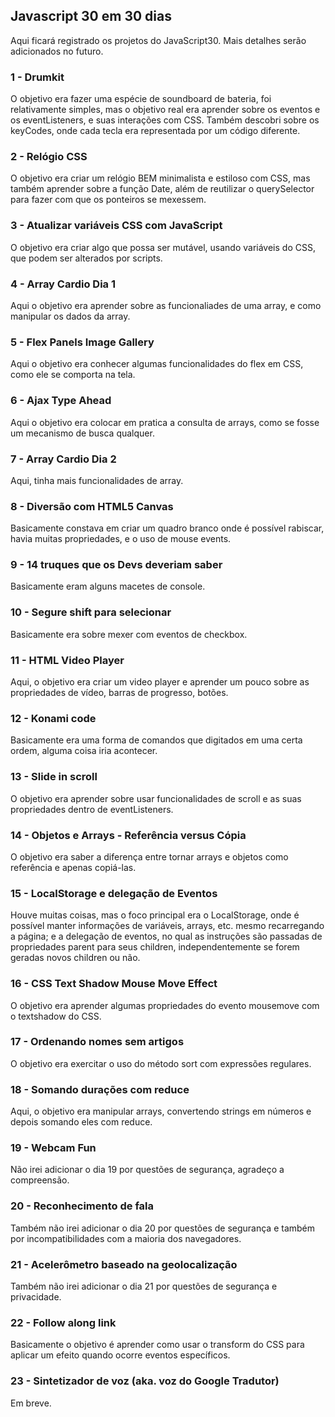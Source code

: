 ## **Javascript 30 em 30 dias**

Aqui ficará registrado os projetos do JavaScript30. Mais detalhes serão adicionados no futuro.

### **1 - Drumkit**
O objetivo era fazer uma espécie de soundboard de bateria, foi relativamente simples, mas o objetivo real era aprender sobre os eventos e os eventListeners, e suas interações com CSS. Também descobri sobre os keyCodes, onde cada tecla era representada por um código diferente.

### **2 - Relógio CSS**
O objetivo era criar um relógio BEM minimalista e estiloso com CSS, mas também aprender sobre a função Date, além de reutilizar o querySelector para fazer com que os ponteiros se mexessem.

### **3 - Atualizar variáveis CSS com JavaScript**
O objetivo era criar algo que possa ser mutável, usando variáveis do CSS, que podem ser alterados por scripts.

### **4 - Array Cardio Dia 1**
Aqui o objetivo era aprender sobre as funcionaliades de uma array, e como manipular os dados da array.

### **5 - Flex Panels Image Gallery**
Aqui o objetivo era conhecer algumas funcionalidades do flex em CSS, como ele se comporta na tela.

### **6 - Ajax Type Ahead**
Aqui o objetivo era colocar em pratica a consulta de arrays, como se fosse um mecanismo de busca qualquer.

### **7 - Array Cardio Dia 2**
Aqui, tinha mais funcionalidades de array.

### **8 - Diversão com HTML5 Canvas**
Basicamente constava em criar um quadro branco onde é possível rabiscar, havia muitas propriedades, e o uso de mouse events.

### **9 - 14 truques que os Devs deveriam saber**
Basicamente eram alguns macetes de console.

### **10 - Segure shift para selecionar**
Basicamente era sobre mexer com eventos de checkbox.

### **11 - HTML Video Player**
Aqui, o objetivo era criar um video player e aprender um pouco sobre as propriedades de vídeo, barras de progresso, botões.

### **12 - Konami code**
Basicamente era uma forma de comandos que digitados em uma certa ordem, alguma coisa iria acontecer.

### **13 - Slide in scroll**
O objetivo era aprender sobre usar funcionalidades de scroll e as suas propriedades dentro de eventListeners.

### **14 - Objetos e Arrays - Referência versus Cópia**
O objetivo era saber a diferença entre tornar arrays e objetos como referência e apenas copiá-las.

### **15 - LocalStorage e delegação de Eventos**
Houve muitas coisas, mas o foco principal era o LocalStorage, onde é possível manter informações de variáveis, arrays, etc. mesmo recarregando a página; e a delegação de eventos, no qual as instruções são passadas de propriedades parent para seus children, independentemente se forem geradas novos children ou não.

### **16 - CSS Text Shadow Mouse Move Effect**
O objetivo era aprender algumas propriedades do evento mousemove com o textshadow do CSS.

### **17 - Ordenando nomes sem artigos**
O objetivo era exercitar o uso do método sort com expressões regulares.

### **18 - Somando durações com reduce**
Aqui, o objetivo era manipular arrays, convertendo strings em números e depois somando eles com reduce.

### **19 - Webcam Fun**
Não irei adicionar o dia 19 por questões de segurança, agradeço a compreensão.

### **20 - Reconhecimento de fala**
Também não irei adicionar o dia 20 por questões de segurança e também por incompatibilidades com a maioria dos navegadores.

### **21 - Acelerômetro baseado na geolocalização**
Também não irei adicionar o dia 21 por questões de segurança e privacidade.

### **22 - Follow along link**
Basicamente o objetivo é aprender como usar o transform do CSS para aplicar um efeito quando ocorre eventos específicos.

### **23 - Sintetizador de voz (aka. voz do Google Tradutor)**
Em breve.